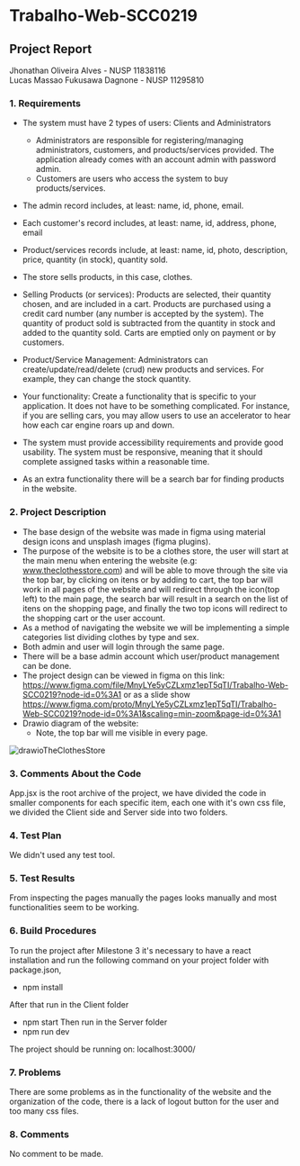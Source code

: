 # Trabalho-Web-SCC0219

## Project Report
Jhonathan Oliveira Alves - NUSP 11838116  
Lucas Massao Fukusawa Dagnone - NUSP  11295810

### 1. Requirements
* The system must have 2 types of users: Clients and Administrators
  * Administrators are responsible for registering/managing administrators, customers, and products/services provided. The application already comes with an account admin with password admin.
  * Customers are users who access the system to buy products/services.
* The admin record includes, at least: name, id, phone, email.
* Each customer's record includes, at least: name, id, address, phone, email
* Product/services records include, at least: name, id, photo, description, price, quantity (in stock), quantity sold.
* The store sells products, in this case, clothes.
* Selling Products (or services): Products are selected, their quantity chosen, and are included in a cart. Products are purchased using a credit card number (any number is accepted by the system). The quantity of product sold is subtracted from the quantity in stock and added to the quantity sold. Carts are emptied only on payment or by customers.
* Product/Service Management: Administrators can create/update/read/delete (crud) new products and services. For example, they can change the stock quantity.
* Your functionality: Create a functionality that is specific to your application. It does not have to be something complicated. For instance, if you are selling cars, you may allow users to use an accelerator to hear how each car engine roars up and down.   
* The system must provide accessibility requirements and provide good usability. The system must be responsive, meaning that it should complete assigned tasks within a reasonable time.

* As an extra functionality there will be a search bar for finding products in the website.




### 2. Project Description
* The base design of the website was made in figma using material design icons and unsplash images (figma plugins).
* The purpose of the website is to be a clothes store, the user will start at the main menu when entering the website (e.g: www.theclothesstore.com) and will  be able to move through the site via the top bar, by clicking on itens or by adding to cart, the top bar will work in all pages of the website and will redirect through the icon(top left) to the main page, the search bar will result in a search on the list of itens on the shopping page, and finally the two top icons will redirect to the shopping cart or the user account. 
* As a method of navigating the website we will be implementing a simple categories list dividing clothes by type and sex.
* Both admin and user will login through the same page.
* There will be a base admin account which user/product management can be done.
* The project design can be viewed in figma on this link: https://www.figma.com/file/MnyLYe5yCZLxmz1epT5qTI/Trabalho-Web-SCC0219?node-id=0%3A1 
or as a slide show https://www.figma.com/proto/MnyLYe5yCZLxmz1epT5qTI/Trabalho-Web-SCC0219?node-id=0%3A1&scaling=min-zoom&page-id=0%3A1
* Drawio diagram of the website:
  * Note, the top bar will me visible in every page.

![drawioTheClothesStore](https://user-images.githubusercontent.com/48655370/195652798-f148bcf5-39b5-4a26-b0c6-6f563f9ca940.png)

### 3. Comments About the Code
App.jsx is the root archive of the project, we have divided the code in smaller components for each specific item, each one with it's own css file, we divided the Client side and Server side into two folders.
### 4. Test Plan
We didn't used any test tool.
### 5. Test Results
From inspecting the pages manually the pages looks manually and most functionalities seem to be working.
### 6. Build Procedures
To run the project after Milestone 3 it's necessary to have a react installation and run the following command on your project folder with package.json,
 * npm install

After that run in the Client folder
 * npm start 
Then run in the Server folder
 * npm run dev

The project should be running on: localhost:3000/

### 7. Problems
There are some problems as in the functionality of the website and the organization of the code, there is a lack of logout button for the user and too many css files.
### 8. Comments
No comment to be made.
